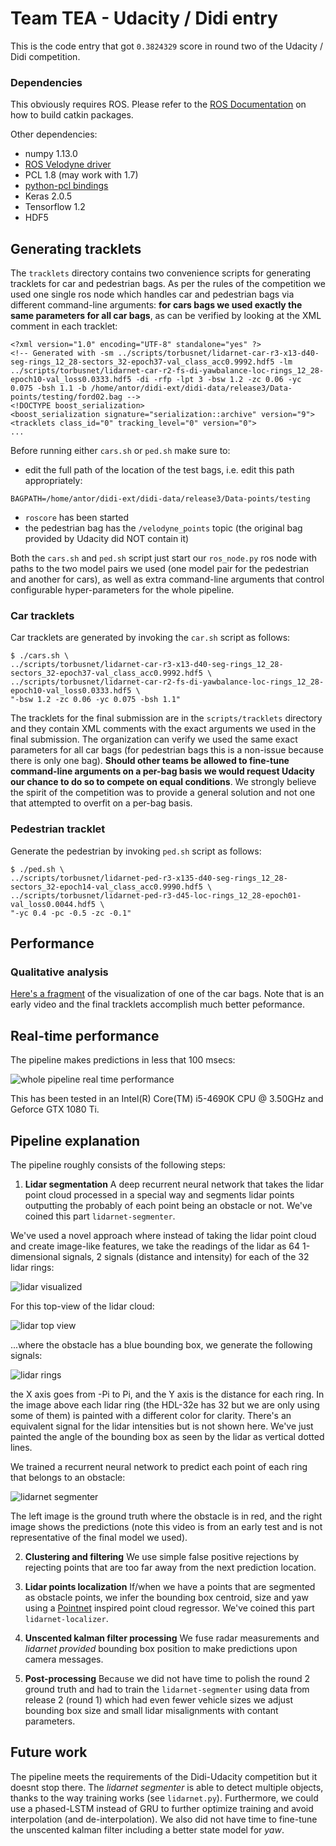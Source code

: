 # Team TEA - Udacity / Didi entry
This is the code entry that got `0.3824329` score in round two of the Udacity / Didi competition.

### Dependencies
This obviously requires ROS. Please refer to the [ROS Documentation](http://wiki.ros.org/ROS/Tutorials/BuildingPackages) on how to build catkin packages.

Other dependencies:
* numpy 1.13.0
* [ROS Velodyne driver](https://bitbucket.org/DataspeedInc/ros_binaries)
* PCL 1.8 (may work with 1.7)
* [python-pcl bindings](https://github.com/duburlan/python-pcl)
* Keras 2.0.5
* Tensorflow 1.2
* HDF5

## Generating tracklets

The `tracklets` directory contains two convenience scripts for generating tracklets for car and pedestrian bags. As per the rules of the competition we used one single ros node which handles car and pedestrian bags via different command-line arguments: **for cars bags we used exactly the same parameters for all car bags**, as can be verified by looking at the XML comment in each tracklet:

```
<?xml version="1.0" encoding="UTF-8" standalone="yes" ?>
<!-- Generated with -sm ../scripts/torbusnet/lidarnet-car-r3-x13-d40-seg-rings_12_28-sectors_32-epoch37-val_class_acc0.9992.hdf5 -lm ../scripts/torbusnet/lidarnet-car-r2-fs-di-yawbalance-loc-rings_12_28-epoch10-val_loss0.0333.hdf5 -di -rfp -lpt 3 -bsw 1.2 -zc 0.06 -yc 0.075 -bsh 1.1 -b /home/antor/didi-ext/didi-data/release3/Data-points/testing/ford02.bag -->
<!DOCTYPE boost_serialization>
<boost_serialization signature="serialization::archive" version="9">
<tracklets class_id="0" tracking_level="0" version="0">
...
``` 

Before running either `cars.sh` or `ped.sh` make sure to:
* edit the full path of the location of the test bags, i.e. edit this path appropriately:

```
BAGPATH=/home/antor/didi-ext/didi-data/release3/Data-points/testing
``` 
* `roscore` has been started
* the pedestrian bag has the `/velodyne_points` topic (the original bag provided by Udacity did NOT contain it)

Both the `cars.sh` and `ped.sh` script just start our `ros_node.py` ros node with paths to the two model pairs we used (one model pair for the pedestrian and another for cars), as well as extra command-line arguments that control configurable hyper-parameters for the whole pipeline.

### Car tracklets

Car tracklets are generated by invoking the `car.sh` script as follows:

```
$ ./cars.sh \
../scripts/torbusnet/lidarnet-car-r3-x13-d40-seg-rings_12_28-sectors_32-epoch37-val_class_acc0.9992.hdf5 \
../scripts/torbusnet/lidarnet-car-r2-fs-di-yawbalance-loc-rings_12_28-epoch10-val_loss0.0333.hdf5 \
"-bsw 1.2 -zc 0.06 -yc 0.075 -bsh 1.1"
```

The tracklets for the final submission are in the `scripts/tracklets` directory and they contain XML comments with the exact arguments we used in the final submission. The organization can verify we used the same exact parameters for all car bags (for pedestrian bags this is a non-issue because there is only one bag). **Should other teams be allowed to fine-tune command-line arguments on a per-bag basis we would request Udacity our chance to do so to compete on equal conditions**. We strongly believe the spirit of the competition was to provide a general solution and not one that attempted to overfit on a per-bag basis.

### Pedestrian tracklet

Generate the pedestrian by invoking `ped.sh` script as follows:

```
$ ./ped.sh \
../scripts/torbusnet/lidarnet-ped-r3-x135-d40-seg-rings_12_28-sectors_32-epoch14-val_class_acc0.9990.hdf5 \
../scripts/torbusnet/lidarnet-ped-r3-d45-loc-rings_12_28-epoch01-val_loss0.0044.hdf5 \
"-yc 0.4 -pc -0.5 -zc -0.1"
```

## Performance

### Qualitative analysis

[Here's a fragment](https://youtu.be/HlxnaiGQzmE) of the visualization of one of the car bags. Note that is an early video and the final tracklets accomplish much better peformance. 

## Real-time performance

The pipeline makes predictions in less that 100 msecs:

![whole pipeline real time performance](https://s3.amazonaws.com/team-tea-udacitydidi/team-tea-pipeline-peformance.png)

This has been tested in an Intel(R) Core(TM) i5-4690K CPU @ 3.50GHz and Geforce GTX 1080 Ti.

## Pipeline explanation

The pipeline roughly consists of the following steps:

1. **Lidar segmentation** A deep recurrent neural network that takes the lidar point cloud processed in a special way and segments lidar points outputting the probably of each point being an obstacle or not. We've coined this part `lidarnet-segmenter`. 

We've used a novel approach where instead of taking the lidar point cloud and create image-like features, we take the readings of the lidar as 64 1-dimensional signals, 2 signals (distance and intensity) for each of the 32 lidar rings:

![lidar visualized](http://www.mdpi.com/remotesensing/remotesensing-07-10480/article_deploy/html/images/remotesensing-07-10480-g001-1024.png)

For this top-view of the lidar cloud:

![lidar top view](https://s3.amazonaws.com/team-tea-udacitydidi/lidar-topview.png)

...where the obstacle has a blue bounding box, we generate the following signals:

![lidar rings](https://s3.amazonaws.com/team-tea-udacitydidi/lidar-rings.png)

the X axis goes from -Pi to Pi, and the Y axis is the distance for each ring. In the image above each lidar ring (the HDL-32e has 32 but we are only using some of them) is painted with a different color for clarity. There's an equivalent signal for the lidar intensities but is not shown here. We've just painted the angle of the bounding box as seen by the lidar as vertical dotted lines. 

We trained a recurrent neural network to predict each point of each ring that belongs to an obstacle:

![lidarnet segmenter](https://s3.amazonaws.com/team-tea-udacitydidi/segmenter.gif)

The left image is the ground truth where the obstacle is in red, and the right image shows the predictions (note this video is from an early test and is not representative of the final model we used).

2. **Clustering and filtering** We use simple false positive rejections by rejecting points that are too far away from the next prediction location.

3. **Lidar points localization** If/when we have a points that are segmented as obstacle points, we infer the bounding box centroid, size and yaw using a [Pointnet](https://arxiv.org/abs/1612.00593) inspired point cloud regressor. We've coined this part `lidarnet-localizer`. 

4. **Unscented kalman filter processing** We fuse radar measurements and *lidarnet provided* bounding box position to make predictions upon camera messages.

5. **Post-processing** Because we did not have time to polish the round 2 ground truth and had to train the `lidarnet-segmenter` using data from release 2 (round 1) which had even fewer vehicle sizes we adjust bounding box size and small lidar misalignments with contant parameters.

## Future work

The pipeline meets the requirements of the Didi-Udacity competition but it doesnt stop there. The *lidarnet segmenter* is able to detect multiple objects, thanks to the way training works (see `lidarnet.py`). Furthermore, we could use a phased-LSTM instead of GRU to further optimize training and avoid interpolation (and de-interpolation). We also did not have time to fine-tune the unscented kalman filter including a better state model for *yaw*. 
